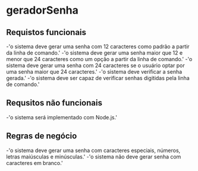 # geradorSenha
## Requistos funcionais
 -'o sistema deve gerar uma senha com 12 caracteres como padrão a partir da linha de comando.'
 -'o sistema deve gerar uma senha maior que 12 e menor que 24 caracteres como um opção a partir  da linha de comando.'
 -'o sistema deve gerar uma senha com 24 caracteres se o usuário optar por uma senha maior que 24 caracteres.'
 -'o sistema deve verificar a senha gerada.'
 -'o sistema deve ser capaz de verificar senhas digitidas pela linha de comando.'
## Requsitos não funcionais
 -'o sistema será implementado com Node.js.'
 ## Regras de negócio
 -'o sistema deve gerar uma senha com caracteres especiais, números, letras maiúsculas e minúsculas.'
 -'o sistema não deve gerar senha com caracteres em branco.'
